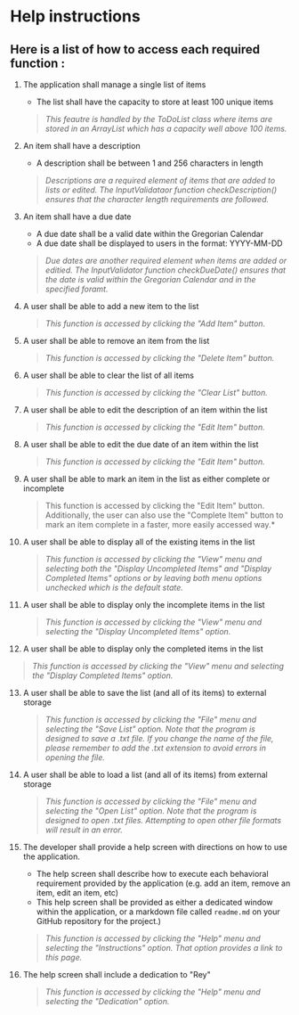 # Help instructions
## Here is a list of how to access each required function :
1. The application shall manage a single list of items
    - The list shall have the capacity to store at least 100 unique items
    >*This feautre is handled by the ToDoList class where items are stored in an ArrayList which has a capacity well above 100 items.*

2. An item shall have a description
    - A description shall be between 1 and 256 characters in length
    
    >*Descriptions are a required element of items that are added to lists or edited. The InputValidataor function checkDescription() ensures that the character length requirements are followed.*
    
3. An item shall have a due date
    - A due date shall be a valid date within the Gregorian Calendar
    - A due date shall be displayed to users in the format: YYYY-MM-DD
    
    >*Due dates are another required element when items are added or editied. The InputValidator function checkDueDate() ensures that the date is valid within the Gregorian Calendar and in the specified foramt.*

4. A user shall be able to add a new item to the list

   >*This function is accessed by clicking the "Add Item" button.*
  
5. A user shall be able to remove an item from the list

    >*This function is accessed by clicking the "Delete Item" button.*

6. A user shall be able to clear the list of all items

    >*This function is accessed by clicking the "Clear List" button.*
    
7. A user shall be able to edit the description of an item within the list

    >*This function is accessed by clicking the "Edit Item" button.*
    
8. A user shall be able to edit the due date of an item within the list

    >*This function is accessed by clicking the "Edit Item" button.*
    
9. A user shall be able to mark an item in the list as either complete or incomplete

    >This function is accessed by clicking the "Edit Item" button. Additionally, the user can also use the "Complete Item" button to mark an item complete in a faster, more easily accessed way.*
    
10. A user shall be able to display all of the existing items in the list

    >*This function is accessed by clicking the "View" menu and selecting both the "Display Uncompleted Items" and "Display Completed Items" options or by leaving both menu options unchecked which is the default state.*
    
11. A user shall be able to display only the incomplete items in the list

    >*This function is accessed by clicking the "View" menu and selecting the "Display Uncompleted Items" option.*
    
12. A user shall be able to display only the completed items in the list

   >*This function is accessed by clicking the "View" menu and selecting the "Display Completed Items" option.*

13. A user shall be able to save the list (and all of its items) to external storage

    >*This function is accessed by clicking the "File" menu and selecting the "Save List" option. Note that the program is designed to save a .txt file. If you change the name of the file, please remember to add the .txt extension to avoid errors in opening the file.*
    
14. A user shall be able to load a list (and all of its items) from external storage

    >*This function is accessed by clicking the "File" menu and selecting the "Open List" option. Note that the program is designed to open .txt files. Attempting to open other file formats will result in an error.*

15. The developer shall provide a help screen with directions on how to use the application.
    - The help screen shall describe how to execute each behavioral requirement provided by the application (e.g. add an item, remove an item, edit an item, etc)
    - This help screen shall be provided as either a dedicated window within the application, or a markdown file called `readme.md` on your GitHub repository for the project.)
    
     >*This function is accessed by clicking the "Help" menu and selecting the "Instructions" option. That option provides a link to this page.*
    
16. The help screen shall include a dedication to "Rey"

     >*This function is accessed by clicking the "Help" menu and selecting the "Dedication" option.*

